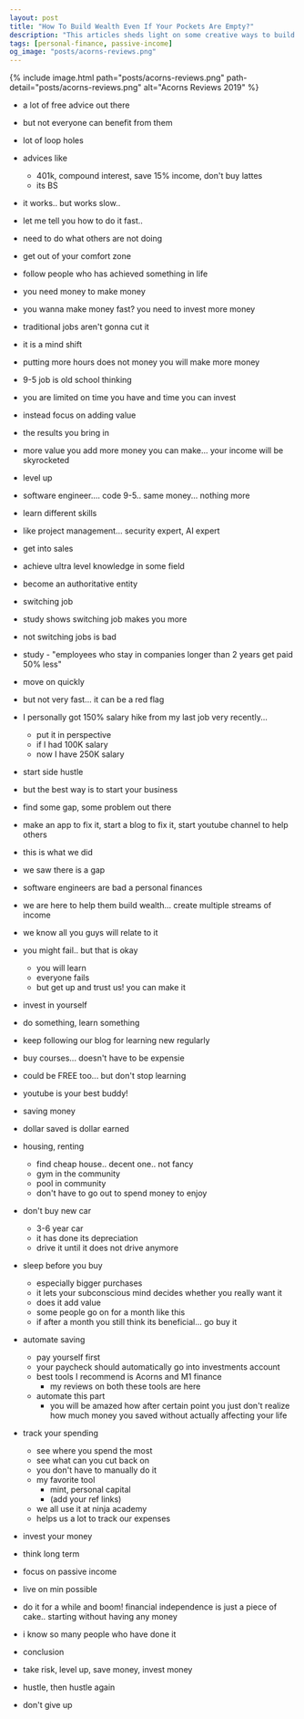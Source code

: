 ```yaml
---
layout: post
title: "How To Build Wealth Even If Your Pockets Are Empty?"
description: "This articles sheds light on some creative ways to build wealth super quickly even if you have no money. Building wealth and becoming financially independent is easier than you think."
tags: [personal-finance, passive-income]
og_image: "posts/acorns-reviews.png"
---
```


{% include image.html path="posts/acorns-reviews.png" path-detail="posts/acorns-reviews.png" alt="Acorns Reviews 2019" %}

- a lot of free advice out there
- but not everyone can benefit from them
- lot of loop holes

- advices like
  - 401k, compound interest, save 15% income, don't buy lattes
  - its BS

- it works.. but works slow..
- let me tell you how to do it fast..

- need to do what others are not doing
- get out of your comfort zone
- follow people who has achieved something in life

- you need money to make money
- you wanna make money fast? you need to invest more money
- traditional jobs aren't gonna cut it

- it is a mind shift
- putting more hours does not money you will make more money
- 9-5 job is old school thinking
- you are limited on time you have and time you can invest

- instead focus on adding value
- the results you bring in
- more value you add more money you can make... your income will be skyrocketed


- level up
- software engineer.... code 9-5.. same money... nothing more
- learn different skills
- like project management... security expert, AI expert
- get into sales
- achieve ultra level knowledge in some field
- become an authoritative entity


- switching job
- study shows switching job makes you more
- not switching jobs is bad
- study - "employees who stay in companies longer than 2 years get paid 50% less"
- move on quickly
- but not very fast... it can be a red flag
- I personally got 150% salary hike from my last job very recently...
  - put it in perspective 
  - if I had 100K salary 
  - now I have 250K salary


- start side hustle
- but the best way is to start your business
- find some gap, some problem out there
- make an app to fix it, start a blog to fix it, start youtube channel to help others
- this is what we did
- we saw there is a gap
- software engineers are bad a personal finances
- we are here to help them build wealth... create multiple streams of income
- we know all you guys will relate to it
- you might fail.. but that is okay
  - you will learn
  - everyone fails
  - but get up and trust us! you can make it


- invest in yourself
- do something, learn something
- keep following our blog for learning new regularly
- buy courses... doesn't have to be expensie
- could be FREE too... but don't stop learning
- youtube is your best buddy!


- saving money
- dollar saved is dollar earned
- housing, renting
  - find cheap house.. decent one.. not fancy
  - gym in the community
  - pool in community
  - don't have to go out to spend money to enjoy
- don't buy new car
  - 3-6 year car
  - it has done its depreciation
  - drive it until it does not drive anymore
- sleep before you buy
  - especially bigger purchases
  - it lets your subconscious mind decides whether you really want it
  - does it add value
  - some people go on for a month like this
  - if after a month you still think its beneficial... go buy it
- automate saving
  - pay yourself first
  - your paycheck should automatically go into investments account
  - best tools I recommend is Acorns and M1 finance
    - my reviews on both these tools are here
  - automate this part 
    - you will be amazed how after certain point you just don't realize how much money you saved without actually affecting your life
- track your spending
  - see where you spend the most
  - see what can you cut back on
  - you don't have to manually do it
  - my favorite tool
    - mint, personal capital
    - (add your ref links)
  - we all use it at ninja academy
  - helps us a lot to track our expenses


- invest your money
- think long term
- focus on passive income
- live on min possible
- do it for a while and boom! financial independence is just a piece of cake.. starting without having any money
- i know so many people who have done it

- conclusion
- take risk, level up, save money, invest money
- hustle, then hustle again
- don't give up
